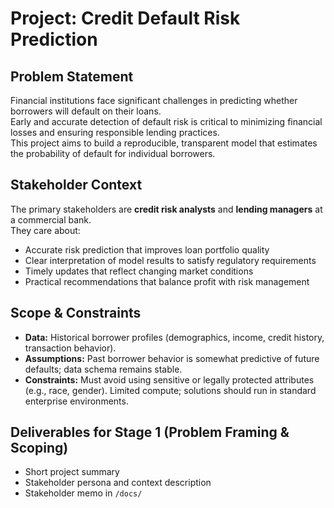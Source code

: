# Project: Credit Default Risk Prediction

## Problem Statement
Financial institutions face significant challenges in predicting whether borrowers will default on their loans.  
Early and accurate detection of default risk is critical to minimizing financial losses and ensuring responsible lending practices.  
This project aims to build a reproducible, transparent model that estimates the probability of default for individual borrowers.

## Stakeholder Context
The primary stakeholders are **credit risk analysts** and **lending managers** at a commercial bank.  
They care about:
- Accurate risk prediction that improves loan portfolio quality
- Clear interpretation of model results to satisfy regulatory requirements
- Timely updates that reflect changing market conditions
- Practical recommendations that balance profit with risk management

## Scope & Constraints
- **Data:** Historical borrower profiles (demographics, income, credit history, transaction behavior).  
- **Assumptions:** Past borrower behavior is somewhat predictive of future defaults; data schema remains stable.  
- **Constraints:** Must avoid using sensitive or legally protected attributes (e.g., race, gender). Limited compute; solutions should run in standard enterprise environments.

## Deliverables for Stage 1 (Problem Framing & Scoping)
- Short project summary  
- Stakeholder persona and context description  
- Stakeholder memo in `/docs/`  
